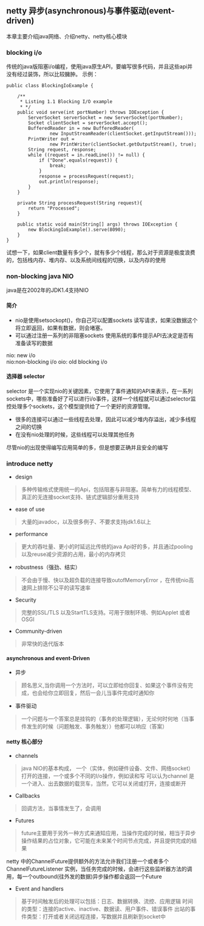 ## netty 异步(asynchronous)与事件驱动(event-driven)

本章主要介绍java网络、介绍netty、netty核心模块

### blocking i/o
传统的java版阻塞i/o编程，使用java原生API，要编写很多代码，并且这些api并没有经过装饰，所以比较臃肿。
示例：
```
public class BlockingIoExample {

    /**
     * Listing 1.1 Blocking I/O example
     * */
    public void serve(int portNumber) throws IOException {
        ServerSocket serverSocket = new ServerSocket(portNumber);
        Socket clientSocket = serverSocket.accept();
        BufferedReader in = new BufferedReader(
                new InputStreamReader(clientSocket.getInputStream()));
        PrintWriter out =
                new PrintWriter(clientSocket.getOutputStream(), true);
        String request, response;
        while ((request = in.readLine()) != null) {
            if ("Done".equals(request)) {
                break;
            }
            response = processRequest(request);
            out.println(response);
        }
    }

    private String processRequest(String request){
        return "Processed";
    }

    public static void main(String[] args) throws IOException {
        new BlockingIoExample().serve(8090);
    }
}
```
试想一下，如果client数量有多少个，就有多少个线程，那么对于资源是极度浪费的，包括栈内存、堆内存、以及系统间线程的切换，以及内存的使用

### non-blocking java NIO
java是在2002年的JDK1.4支持NIO

#### 简介
* nio是使用setsockopt()，你自己可以配置sockets 读写请求，如果没数据这个将立即返回，如果有数据，则会堵塞。
* 可以通过注册一系列的非阻塞sockets 使用系统的事件提示API去决定是否有准备读写的数据

nio: new i/o   
nio:non-blocking i/o 
oio: old blocking i/o


#### 选择器 selector
selector 是一个实现nio的关键因素，它使用了事件通知的API来表示，在一系列sockets中，哪些准备好了可以进行i/o事件，这样一个线程就可以通过selector监控处理多个sockets，这个模型提供给了一个更好的资源管理。

* 很多的连接可以通过一些线程去处理，因此可以减少堆内存溢出，减少多线程之间的切换
* 在没有nio处理的时候，这些线程可以处理其他任务

尽管nio的出现使得编写应用简单的多，但是想要正确并且安全的编写


### introduce netty

* design
> 多种传输格式使用统一的Api，包括阻塞与非阻塞。简单有力的线程模型、真正的无连接socket支持、链式逻辑部分重用支持

* ease of use
> 大量的javadoc，以及很多例子、不要求支持jdk1.6以上

* performance
> 更大的吞吐量、更小的时延远比传统的java Api好的多，并且通过pooling以及reuse减少资源的占用，最小的内存拷贝

* robustness（强劲、结实）
> 不会由于慢、快以及超负载的连接导致outofMemoryError ，在传统nio高速网上排除不公平的读写速率

* Security
> 完整的SSL/TLS 以及StartTLS支持。可用于限制环境、例如Applet 或者OSGI

* Community-driven
> 非常快的迭代版本


#### asynchronous and event-Driven
* 异步
> 顾名思义,当你调用一个方法时，可以立即给你回复、如果这个事件没有完成，也会给你立即回复，然后一会儿当事件完成时通知你

* 事件驱动
> 一个问题与一个答案总是挂钩的（事务的处理逻辑），无论何时何地（当事件发生的时候（问题触发、事务触发））他都可以响应（答案）



#### netty 核心部分
* channels
> java NIO的基本构成，
一个（实体，例如硬件设备、文件、网络socket）打开的连接，一个或多个不同的I/o操作，例如读和写
可以认为channel 是一个进入、出去数据的载货车，当然，它可以关闭或打开，连接或断开

* Callbacks
> 回调方法，当事情发生了，会调用

* Futures
> future主要用于另外一种方式来通知应用，当操作完成的时候，相当于异步操作结果的占位对象，它可能在未来某个时间节点完成，并且提供完成的结果

netty 中的ChannelFuture提供额外的方法允许我们注册一个或者多个ChannelFutureListener 实例，当任务完成的时候，会进行这些监听器方法的调用，每一个outbound(往外发的数据)异步操作都会返回一个Future

* Event and handlers
> 基于时间触发后的处理可以包括：日志、数据转换、流控、应用逻辑
> 时间的类型：连接的active、inactive、数据读、用户事件、错误事件
> 出站的事件类型：打开或者关闭远程连接，写数据并且刷新到socket中

